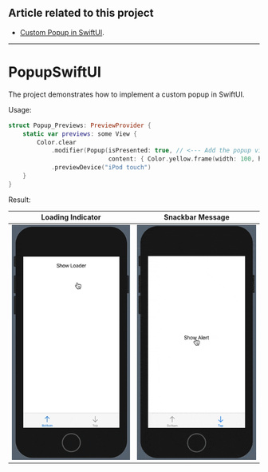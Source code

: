 ## Article related to this project

- [Custom Popup in SwiftUI](https://www.vadimbulavin.com/swiftui-popup-sheet-popover/).

---

# PopupSwiftUI

The project demonstrates how to implement a custom popup in SwiftUI.

Usage:

```swift
struct Popup_Previews: PreviewProvider {
    static var previews: some View {
        Color.clear
            .modifier(Popup(isPresented: true, // <--- Add the popup view modifier
                            content: { Color.yellow.frame(width: 100, height: 100) }))
            .previewDevice("iPod touch")
    }
}
```

Result:

| Loading Indicator | Snackbar Message |
|---|---|
| <img src="https://github.com/V8tr/PopupSwiftUI/raw/main/demo-2.gif" alt="How to show a popup in SwiftUI"/> | <img src="https://github.com/V8tr/PopupSwiftUI/raw/main/demo-3.gif" alt="How to show a popup in SwiftUI"/> |
